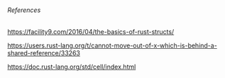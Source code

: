 ###### References

https://facility9.com/2016/04/the-basics-of-rust-structs/

https://users.rust-lang.org/t/cannot-move-out-of-x-which-is-behind-a-shared-reference/33263

https://doc.rust-lang.org/std/cell/index.html
